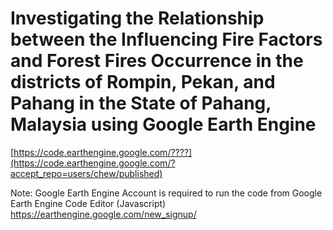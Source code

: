 # Investigating the Relationship between the Influencing Fire Factors and Forest Fires Occurrence in the districts of Rompin, Pekan, and Pahang in the State of Pahang, Malaysia using Google Earth Engine
[https://code.earthengine.google.com/????](https://code.earthengine.google.com/?accept_repo=users/chew/published)


Note: Google Earth Engine Account is required to run the code from Google Earth Engine Code Editor (Javascript)
https://earthengine.google.com/new_signup/
